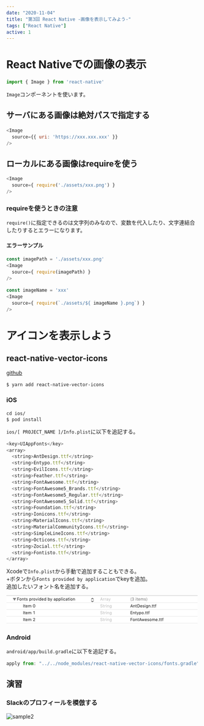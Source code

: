 ```yaml
---
date: "2020-11-04"
title: "第3回 React Native -画像を表示してみよう-"
tags: ["React Native"]
active: 1
---
```


# React Nativeでの画像の表示
```js
import { Image } from 'react-native'
```

`Image`コンポーネントを使います。

## サーバにある画像は絶対パスで指定する
```js
<Image
  source={{ uri: 'https://xxx.xxx.xxx' }}
/>
```

## ローカルにある画像はrequireを使う
```js
<Image
  source={ require('./assets/xxx.png') }
/>
```

### requireを使うときの注意
`require()`に指定できるのは文字列のみなので、変数を代入したり、文字連結合したりするとエラーになります。

#### エラーサンプル
```js
const imagePath = './assets/xxx.png'
<Image
  source={ require(imagePath) }
/>
```

```js
const imageName = 'xxx'
<Image
  source={ require(`./assets/${ imageName }.png`) }
/>
```

<!-- ## 画像の縦横比率の変更
### resizeModeプロパティを指定する

#### cover
- 縦横比は維持する
-

#### contain
- 縦横比は維持する


#### stretch
- 縦横比は維持しない -->

# アイコンを表示しよう

## react-native-vector-icons
[github](https://github.com/oblador/react-native-vector-icons)

```
$ yarn add react-native-vector-icons
```

### iOS
```
cd ios/
$ pod install
```


`ios/[ PROJECT_NAME ]/Info.plist`に以下を追記する。

```js
<key>UIAppFonts</key>
<array>
  <string>AntDesign.ttf</string>
  <string>Entypo.ttf</string>
  <string>EvilIcons.ttf</string>
  <string>Feather.ttf</string>
  <string>FontAwesome.ttf</string>
  <string>FontAwesome5_Brands.ttf</string>
  <string>FontAwesome5_Regular.ttf</string>
  <string>FontAwesome5_Solid.ttf</string>
  <string>Foundation.ttf</string>
  <string>Ionicons.ttf</string>
  <string>MaterialIcons.ttf</string>
  <string>MaterialCommunityIcons.ttf</string>
  <string>SimpleLineIcons.ttf</string>
  <string>Octicons.ttf</string>
  <string>Zocial.ttf</string>
  <string>Fontisto.ttf</string>
</array>
```

Xcodeで`Info.plist`から手動で追加することもできる。  
+ボタンから`Fonts provided by application`でkeyを追加。  
追加したいフォント名を追加する。

![sample1](./001.png)

### Android

`android/app/build.gradle`に以下を追記する。

```js
apply from: "../../node_modules/react-native-vector-icons/fonts.gradle"
```

## 演習
### Slackのプロフィールを模倣する
![sample2](./002.gif)
